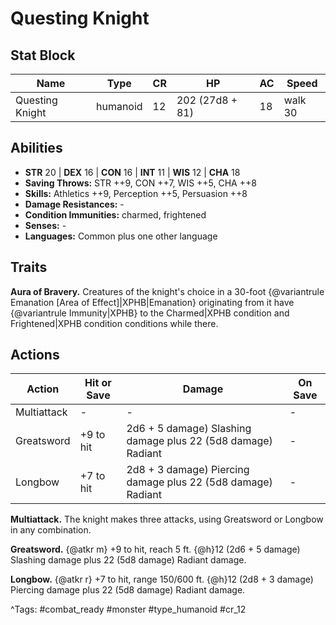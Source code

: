 # Questing Knight

## Stat Block

| Name | Type | CR | HP | AC | Speed |
|------|------|----|----|----|-------|
| Questing Knight | humanoid | 12 | 202 (27d8 + 81) | 18 | walk 30 |

## Abilities

- **STR** 20 | **DEX** 16 | **CON** 16 | **INT** 11 | **WIS** 12 | **CHA** 18
- **Saving Throws:** STR ++9, CON ++7, WIS ++5, CHA ++8  
- **Skills:** Athletics ++9, Perception ++5, Persuasion ++8  
- **Damage Resistances:** -  
- **Condition Immunities:** charmed, frightened  
- **Senses:** -  
- **Languages:** Common plus one other language

## Traits

**Aura of Bravery.** Creatures of the knight's choice in a 30-foot {@variantrule Emanation [Area of Effect]|XPHB|Emanation} originating from it have {@variantrule Immunity|XPHB} to the Charmed|XPHB condition and Frightened|XPHB condition conditions while there.


## Actions

| Action | Hit or Save | Damage | On Save |
|--------|--------------|--------|----------|
| Multiattack | - | - | - |
| Greatsword | +9 to hit | 2d6 + 5 damage) Slashing damage plus 22 (5d8 damage) Radiant | - |
| Longbow | +7 to hit | 2d8 + 3 damage) Piercing damage plus 22 (5d8 damage) Radiant | - |

**Multiattack.** The knight makes three attacks, using Greatsword or Longbow in any combination.

**Greatsword.** {@atkr m} +9 to hit, reach 5 ft. {@h}12 (2d6 + 5 damage) Slashing damage plus 22 (5d8 damage) Radiant damage.

**Longbow.** {@atkr r} +7 to hit, range 150/600 ft. {@h}12 (2d8 + 3 damage) Piercing damage plus 22 (5d8 damage) Radiant damage.


^Tags: #combat_ready #monster #type_humanoid #cr_12